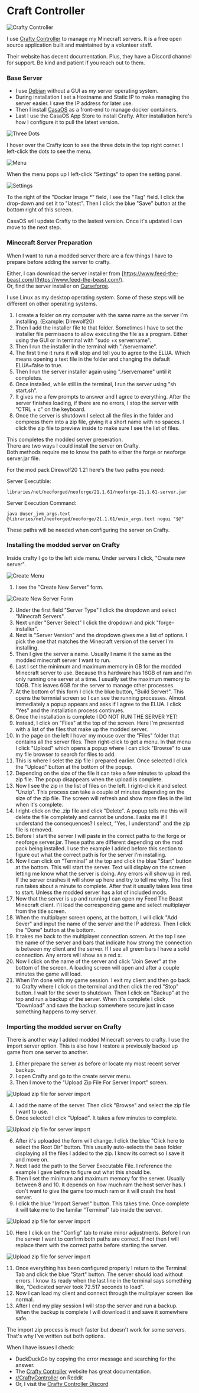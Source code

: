# Craft Controller
![Crafty Controller](img/crafty-controller.png)

I use [Crafty Controller](https://craftycontrol.com/) to manage my Minecraft servers.
It is a free open source application built and maintained by a volunteer staff. 

Their website has decent documentation. Plus, they have a Discord channel for support. Be kind and patient if you reach out to them.

### Base Server
- I use [Debian](https://www.debian.org) without a GUI as my server operating system.
- During installation I set a Hostname and Static IP to make managing the server easier. I save the IP address for later use.
- Then I install [CasaOS](https://casaos.zimaspace.com) as a front-end to manage docker containers.
- Last I use the CasaOS App Store to install Crafty. After installation here's how I configure it to pull the latest version.

![Three Dots](img/three-dots.png)

I hover over the Crafty icon to see the three dots in the top right corner. I left-click the dots to see the menu.

![Menu](img/menu.png)

When the menu pops up I left-click "Settings" to open the setting panel.

![Settings](img/settings.png)

To the right of the "Docker Image *" field, I see the "Tag" field. I click the drop-down and set it to "latest".
Then I click the blue "Save" button at the bottom right of this screen. 

CasaOS will update Crafty to the lastest version. Once it's updated I can move to the next step.

### Minecraft Server Preparation
When I want to run a modded server there are a few things I have to prepare before adding the server to crafty.

Either, I can download the server installer from [https://www.feed-the-beast.com/](https://www.feed-the-beast.com/). <br/>
Or, find the server installer on [Curseforge](https://www.curseforge.com/minecraft). 

I use Linux as my desktop operating system. Some of these steps will be different on other operating systems.

1. I create a folder on my computer with the same name as the server I'm installing. (Example: Direwolf20)
2. Then I add the installer file to that folder. Sometimes I have to set the installer file permissons to allow executing the file as a program. Either using the GUI or in terminal with "sudo +x servername".
3. Then I run the installer in the terminal with "./servername".
4. The first time it runs it will stop and tell you to agree to the ELUA. Which means opening a text file in the folder and changing the default ELUA=false to true.
5. Then I run the server installer again using "./servername" until it completes. 
6. Once installed, while still in the terminal, I run the server using "sh start.sh".
7. It gives me a few prompts to answer and I agree to everything. After the server finishes loading, if there are no errors, I stop the server with "CTRL + c" on the keyboard.
8. Once the server is shutdown I select all the files in the folder and compress them into a zip file, giving it a short name with no spaces. I click the zip file to preview inside to make sure I see the list of files.

This completes the modded server preperation.<br/>
There are two ways I could install the server on Crafty.<br/>
Both methods require me to know the path to either the forge or neoforge server.jar file.

For the mod pack Direwolf20 1.21 here's the two paths you need: <br/>

Server Executible:
```shell
libraries/net/neoforged/neoforge/21.1.61/neoforge-21.1.61-server.jar
```
Server Execution Command:
```shell
java @user_jvm_args.text @libraries/net/neoforged/neoforge/21.1.61/unix_args.text nogui "$@"
```
These paths will be needed when configuring the server on Crafty.

### Installing the modded server on Crafty 
Inside crafty I go to the left side menu. Under servers I click, "Create new server".

![Create Menu](img/create-menu.png)

1. I see the "Create New Server" form.

![Create New Server Form](img/create.png)

2. Under the first field "Server Type" I click the dropdown and select "Minecraft Servers".
3. Next under "Server Select" I click the dropdown and pick "forge-installer".
4. Next is "Server Version" and the dropdown gives me a list of options. I pick the one that matches the Minecraft version of the server I'm installing.
5. Then I give the server a name. Usually I name it the same as the modded minecraft server I want to run.
6. Last I set the minimum and maximum memory in GB for the modded Minecraft server to use. Because this hardware has 16GB of ram and I'm only running one server at a time. I usually set the maximum memory to 10GB. This leaves 6GB for the server to manage other processes.
7. At the bottom of this form I click the blue button, "Build Server!". This opens the termnial screen so I can see the running processes. Almost immediately a popup appears and asks if I agree to the ELUA. I click "Yes" and the installation process continues.
8. Once the installation is complete I DO NOT RUN THE SERVER YET!
9. Instead, I click on "Files" at the top of the screen. Here I'm presented with a list of the files that make up the modded server.
10. In the page on the left I hover my mouse over the "Files" folder that contains all the server files. Then right-click to get a menu. 
In that menu I click "Upload" which opens a popup where I can click "Browse" to use my file browser to search for files to add. 
11. This is where I selet the zip file I prepared earlier. Once selected I click the "Upload" button at the bottom of the popup. 
12. Depending on the size of the file it can take a few minutes to upload the zip file. The popup disappears when the upload is complete.
13. Now I see the zip in the list of files on the left. I right-click it and select "Unzip". This process can take a couple of minutes depending on the size of the zip file. The screen will refresh and show more files in the list when it's complete. 
14. I right-click on the .zip file and click "Delete". A popup tells me this will delete the file completely and cannot be undone. I asks me if I understand the consequences? I select, "Yes, I understand" and the zip file is removed.
15. Before I start the server I will paste in the correct paths to the forge or neoforge server.jar. These paths are different depending on the mod pack being installed. I use the example I added before this section to figure out what the correct path is for the server I'm installing.
16. Now I can click on "Terminal" at the top and click the blue "Start" button at the bottom. This will start the server.
Text will display on the screen letting me know what the server is doing. Any errors will show up in red. If the server crashes it will show up here and try to tell me why. The first run takes about a minute to complete. After that it usually takes less time to start. Unless the modded server has a lot of included mods. 
17. Now that the server is up and running I can open my Feed The Beast Minecraft client. I'll load the corresponding game and select multiplayer from the title screen. 
18. When the multiplayer screen opens, at the bottom, I will click "Add Sever" and input the name of the server and the IP address. Then I click the "Done" button at the bottom.
19. It takes me back to the multiplayer connection screen. At the top I see the name of the server and bars that indicate how strong the connection is between my client and the server. If I see all green bars I have a solid connection. Any errors will show as a red x. 
20. Now I click on the name of the server and click "Join Sever" at the bottom of the screen. A loading screen will open and after a couple minutes the game will load.
21. When I'm done with my game session. I exit my client and then go back to Crafty where I click on the terminal and then click the red "Stop" button. I wait for the sever to shutdown. Then I click on "Backup" at the top and run a backup of the server. When it's complete I click "Download" and save the backup somewhere secure just in case something happens to my server.

### Importing the modded server on Crafty
There is another way I added modded Minecraft servers to crafty. I use the import server option. This is also how I restore a previously backed up game from one server to another. 

1. Either prepare the server as before or locate my most recent server backup.
2. I open Crafty and go to the create server menu. 
3. Then I move to the "Upload Zip File For Server Import" screen.

![Upload zip file for server import](img/upload.png)

4. I add the name of the server. Then click "Browse" and select the zip file I want to use.
5. Once selected I click "Upload". It takes a few minutes to complete. 

![Upload zip file for server import](img/upload-complete.png)

6. After it's uploaded the form will change. I click the blue "Click here to select the Root Dir" button. This usually auto-selects the base folder displaying all the files I added to the zip. I know its correct so I save it and move on.
7. Next I add the path to the Server Executable File. I reference the example I gave before to figure out what this should be. 
8. Then I set the minimum and maximum memory for the server. Usually between 8 and 10. It depends on how much ram the host server has. I don't want to give the game too much ram or it will crash the host server.
9. I click the blue "Import Server!" button. This takes time. Once complete it will take me to the familar "Terminal" tab inside the server.

![Upload zip file for server import](img/terminal-tab.png)

10. Here I click on the "Config" tab to make minor adjustments. Before I run the server I want to confirm both paths are correct. If not then I will replace them with the correct paths before starting the server.

![Upload zip file for server import](img/config-tab.png)

11. Once everything has been configured properly I return to the Terminal Tab and click the blue "Start" button. The server should load without errors.
I know its ready when the last line in the terminal says something like, "Dedicated server took 72.517 seconds to load". 
12. Now I can load my client and connect through the mulitplayer screen like normal. 
13. After I end my play session I will stop the server and run a backup. When the backup is complete I will download it and save it somewhere safe. 

The import zip process is much faster but doesn't work for some servers. That's why I've written out both options. 

When I have issues I check:<br/>
- DuckDuckGo by copying the error message and searching for the answer.
- The [Crafty Controller](https://craftycontrol.com/) website has great documentation. 
- [r/CraftyController](https://www.reddit.com/r/CraftyController/) on Reddit
- Or, I visit the [Crafty Controller Discord](https://discord.com/invite/9VJPhCE)
